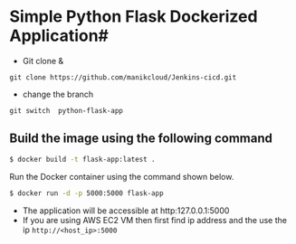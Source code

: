 # Simple Python Flask Dockerized Application#

- Git clone &
```
git clone https://github.com/manikcloud/Jenkins-cicd.git

```
- change the branch
```
git switch  python-flask-app
```
## Build the image using the following command

```bash
$ docker build -t flask-app:latest .
```

Run the Docker container using the command shown below.

```bash
$ docker run -d -p 5000:5000 flask-app

```

- The application will be accessible at http:127.0.0.1:5000 
- If you are using AWS EC2 VM then first find ip address  and the use the ip `http://<host_ip>:5000`
